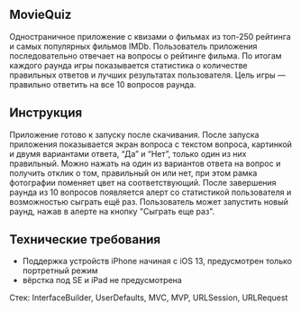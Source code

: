 ## **MovieQuiz**

Одностраничное приложение с квизами о фильмах из топ-250 рейтинга и самых популярных фильмов IMDb. Пользователь приложения последовательно отвечает на вопросы о рейтинге фильма. По итогам каждого раунда игры показывается статистика о количестве правильных ответов и лучших результатах пользователя. Цель игры — правильно ответить на все 10 вопросов раунда.

## **Инструкция**

Приложение готово к запуску после скачивания. После запуска приложения показывается экран вопроса с текстом вопроса, картинкой и двумя вариантами ответа, “Да” и “Нет”, только один из них правильный. Можно нажать на один из вариантов ответа на вопрос и получить отклик о том, правильный он или нет, при этом рамка фотографии поменяет цвет на соответствующий. После завершения раунда из 10 вопросов появляется алерт со статистикой пользователя и возможностью сыграть ещё раз. Пользователь может запустить новый раунд, нажав в алерте на кнопку "Сыграть еще раз".

## **Технические требования**

- Поддержка устройств iPhone начиная с iOS 13, предусмотрен только портретный режим
- вёрстка под SE и iPad не предусмотрена

Стек: InterfaceBuilder, UserDefaults, MVC, MVP, URLSession, URLRequest
